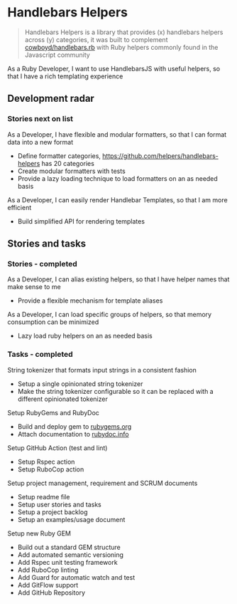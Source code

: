 # Handlebars Helpers

> Handlebars Helpers is a library that provides (x) handlebars helpers across (y) categories, it was built to complement [cowboyd/handlebars.rb](https://github.com/cowboyd/handlebars.rb) with Ruby helpers commonly found in the Javascript community

As a Ruby Developer, I want to use HandlebarsJS with useful helpers, so that I have a rich templating experience

## Development radar

### Stories next on list

As a Developer, I have flexible and modular formatters, so that I can format data into a new format

- Define formatter categories, https://github.com/helpers/handlebars-helpers has 20 categories
- Create modular formatters with tests
- Provide a lazy loading technique to load formatters on an as needed basis

As a Developer, I can easily render Handlebar Templates, so that I am more efficient

- Build simplified API for rendering templates

## Stories and tasks

### Stories - completed

As a Developer, I can alias existing helpers, so that I have helper names that make sense to me

- Provide a flexible mechanism for template aliases

As a Developer, I can load specific groups of helpers, so that memory consumption can be minimized

- Lazy load ruby helpers on an as needed basis

### Tasks - completed

String tokenizer that formats input strings in a consistent fashion

- Setup a single opinionated string tokenizer
- Make the string tokenizer configurable so it can be replaced with a different opinionated tokenizer

Setup RubyGems and RubyDoc

- Build and deploy gem to [rubygems.org](https://rubygems.org/gems/handlebars-helpers)
- Attach documentation to [rubydoc.info](https://rubydoc.info/github/klueless-io/handlebars-helpers/master)

Setup GitHub Action (test and lint)

- Setup Rspec action
- Setup RuboCop action

Setup project management, requirement and SCRUM documents

- Setup readme file
- Setup user stories and tasks
- Setup a project backlog
- Setup an examples/usage document

Setup new Ruby GEM

- Build out a standard GEM structure
- Add automated semantic versioning
- Add Rspec unit testing framework
- Add RuboCop linting
- Add Guard for automatic watch and test
- Add GitFlow support
- Add GitHub Repository
